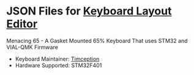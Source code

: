 # JSON Files for [Keyboard Layout Editor](http://www.keyboard-layout-editor.com)
Menacing 65 - A Gasket Mounted 65% Keyboard That uses STM32 and VIAL-QMK Firmware

* Keyboard Maintainer: [Timception](https://instagram.com/majin_keyboards)
* Hardware Supported: STM32F401
